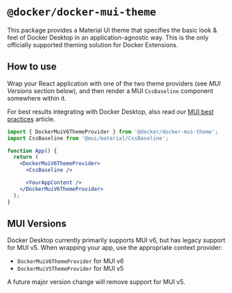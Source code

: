 # `@docker/docker-mui-theme`

This package provides a Material UI theme that specifies the basic look & feel of Docker Desktop in an application-agnostic way. This is the only officially supported theming solution for Docker Extensions.

## How to use

Wrap your React application with one of the two theme providers (see _MUI Versions_ section below), and then render a MUI `CssBaseline` component somewhere within it.

For best results integrating with Docker Desktop, also read our [MUI best practices](https://docs.docker.com/desktop/extensions-sdk/design/mui-best-practices/) article.

```jsx
import { DockerMuiV6ThemeProvider } from '@docker/docker-mui-theme';
import CssBaseline from '@mui/material/CssBaseline';

function App() {
  return (
    <DockerMuiV6ThemeProvider>
      <CssBaseline />

      <YourAppContent />
    </DockerMuiV6ThemeProvider>
  );
}
```

## MUI Versions

Docker Desktop currently primarily supports MUI v6, but has legacy support for MUI v5. When wrapping your app, use the appropriate context provider:

- `DockerMuiV6ThemeProvider` for MUI v6
- `DockerMuiV5ThemeProvider` for MUI v5

A future major version change will remove support for MUI v5.
